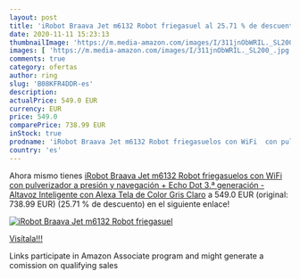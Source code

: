 ```yaml
---
layout: post
title: 'iRobot Braava Jet m6132 Robot friegasuel al 25.71 % de descuento'
date: 2020-11-11 15:23:13
thumbnailImage: 'https://m.media-amazon.com/images/I/311jnObWRIL._SL200_.jpg'
images: [ 'https://m.media-amazon.com/images/I/311jnObWRIL._SL200_.jpg' ]
comments: true
category: ofertas
author: ring
slug: 'B08KFR4DDR-es'
description:
actualPrice: 549.0 EUR
currency: EUR
price: 549.0
comparePrice: 738.99 EUR
inStock: true
prodname: 'iRobot Braava Jet m6132 Robot friegasuelos con WiFi  con pulverizador a presión y navegación + Echo Dot  3.ª generación  - Altavoz Inteligente con Alexa  Tela de Color Gris Claro'
country: 'es'
---
```


Ahora mismo tienes [iRobot Braava Jet m6132 Robot friegasuelos con WiFi  con pulverizador a presión y navegación + Echo Dot  3.ª generación  - Altavoz Inteligente con Alexa  Tela de Color Gris Claro](https://www.amazon.es/dp/B08KFR4DDR/?tag=tolees-21) a 549.0 EUR (original: 738.99 EUR) (25.71 %  de descuento) en el siguiente enlace!

[![iRobot Braava Jet m6132 Robot friegasuel](https://m.media-amazon.com/images/I/311jnObWRIL._SL200_.jpg)](https://www.amazon.es/dp/B08KFR4DDR/?tag=tolees-21)

[Visítala!!!](https://www.amazon.es/dp/B08KFR4DDR/?tag=tolees-21)

Links participate in Amazon Associate program and might generate a comission on qualifying sales
